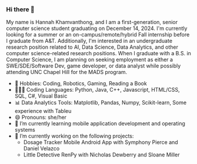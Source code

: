 ### Hi there 👋

<!--
**hkhamvan263/hkhamvan263** is a ✨ _special_ ✨ repository because its `README.md` (this file) appears on your GitHub profile.

Here are some ideas to get you started:

- 👯 I’m looking to collaborate on ...
- 🤔 I’m looking for help with ...
- ⚡ Fun fact: ...
- 💬 Ask me about anything
- 📫 How to reach me: TBD
-->

My name is Hannah Khamvanthong, and I am a first-generation, senior computer science student graduating on December 14, 2024. I'm currently looking for a summer or an on-campus/remote/hybrid Fall internship before I graduate from A&T. Additionally, I'm interested in an undergraduate research position related to AI, Data Science, Data Analytics, and other computer science-related research positions. When I graduate with a B.S. in Computer Science, I am planning on seeking employment as either a SWE/SDE/Software Dev, game developer, or data analyst while possibly attending UNC Chapel Hill for the MADS program.

- 🤖 Hobbies: Coding, Robotics, Gaming, Reading a Book
- 👩🏻‍💻 Coding Languages: Python, Java, C++, Javascript, HTML/CSS, SQL, C#, Visual Basic
- 📊 Data Analytics Tools: Matplotlib, Pandas, Numpy, Scikit-learn, Some experience with Tableu
- 😄 Pronouns: she/her
- 🌱 I’m currently learning mobile application development and operating systems
- 🔭 I’m currently working on the following projects:
    - Dosage Tracker Mobile Android App with Symphony Pierce and Daniel Velazco
    - Little Detective RenPy with Nicholas Dewberry and Sloane Miller
